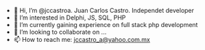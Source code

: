 - 👋 Hi, I’m @jccastroa. Juan Carlos Castro. Independet developer
- 👀 I’m interested in Delphi, JS, SQL, PHP
- 🌱 I’m currently gaining experience on full stack php development
- 💞️ I’m looking to collaborate on ...
- 📫 How to reach me: jccastro_a@yahoo.com.mx

<!---
jccastroa/jccastroa is a ✨ special ✨ repository because its `README.md` (this file) appears on your GitHub profile.
You can click the Preview link to take a look at your changes.
--->
